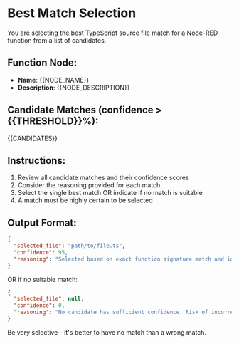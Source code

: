 # Best Match Selection

You are selecting the best TypeScript source file match for a Node-RED function from a list of candidates.

## Function Node:
- **Name**: {{NODE_NAME}}
- **Description**: {{NODE_DESCRIPTION}}

## Candidate Matches (confidence > {{THRESHOLD}}%):
{{CANDIDATES}}

## Instructions:
1. Review all candidate matches and their confidence scores
2. Consider the reasoning provided for each match
3. Select the single best match OR indicate if no match is suitable
4. A match must be highly certain to be selected

## Output Format:
```json
{
  "selected_file": "path/to/file.ts",
  "confidence": 95,
  "reasoning": "Selected based on exact function signature match and identical business logic"
}
```

OR if no suitable match:
```json
{
  "selected_file": null,
  "confidence": 0,
  "reasoning": "No candidate has sufficient confidence. Risk of incorrect mapping too high."
}
```

Be very selective - it's better to have no match than a wrong match.